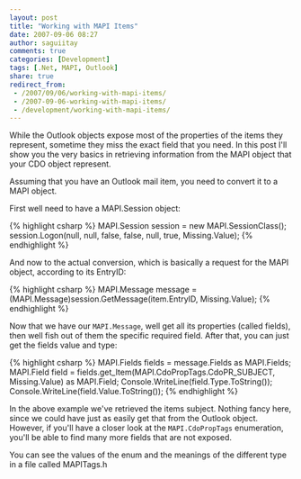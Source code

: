 ```yaml
---
layout: post
title: "Working with MAPI Items"
date: 2007-09-06 08:27
author: saguiitay
comments: true
categories: [Development]
tags: [.Net, MAPI, Outlook]
share: true
redirect_from:
 - /2007/09/06/working-with-mapi-items/
 - /2007-09-06-working-with-mapi-items/
 - /development/working-with-mapi-items/
---
```

While the Outlook objects expose most of the properties of the items they represent, sometime they miss the 
exact field that you need. In this post I'll show you the very basics in retrieving information from the MAPI 
object that your CDO object represent. 

Assuming that you have an Outlook mail item, you need to convert it to a MAPI object. 

First well need to have a MAPI.Session object:

{% highlight csharp %}
MAPI.Session session = new MAPI.SessionClass();
session.Logon(null, null, false, false, null, true, Missing.Value);
{% endhighlight %}

And now to the actual conversion, which is basically a request for the MAPI object, according to its EntryID:

{% highlight csharp %}
MAPI.Message message = (MAPI.Message)session.GetMessage(item.EntryID, Missing.Value);
{% endhighlight %}

Now that we have our `MAPI.Message`, well get all its properties (called fields), then well fish out of them 
the specific required field. After that, you can just get the fields value and type:

{% highlight csharp %}
MAPI.Fields fields = message.Fields as MAPI.Fields;
MAPI.Field field = fields.get_Item(MAPI.CdoPropTags.CdoPR_SUBJECT, Missing.Value) as MAPI.Field;
Console.WriteLine(field.Type.ToString());
Console.WriteLine(field.Value.ToString());
{% endhighlight %}

In the above example we've retrieved the items subject. Nothing fancy here, since we could have just as easily 
get that from the Outlook object. However, if you'll have a closer look at the `MAPI.CdoPropTags` enumeration, 
you'll be able to find many more fields that are not exposed. 

You can see the values of the enum and the meanings of the different type in a file called MAPITags.h



